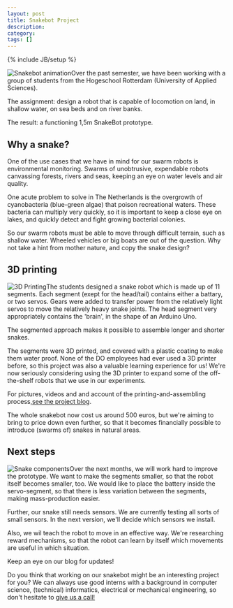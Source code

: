 ```yaml
---
layout: post
title: Snakebot Project
description: 
category: 
tags: []
---
```

{% include JB/setup %}

![Snakebot animation](http://jelkevandersande.nl/wp-content/uploads/2012/05/snakevoorbeeld.png)Over the past semester, we have
been working with a group of students from the Hogeschool Rotterdam
(University of Applied Sciences).

The assignment: design a robot that is capable of locomotion on land, in
shallow water, on sea beds and on river banks.

The result: a functioning 1,5m SnakeBot prototype.



##  Why a snake?

One of the use cases that we have in mind for our swarm robots is
environmental monitoring. Swarms of unobtrusive, expendable robots canvassing
forests, rivers and seas, keeping an eye on water levels and air quality.

One acute problem to solve in The Netherlands is the overgrowth of
cyanobacteria (blue-green algae) that poison recreational waters. These
bacteria can multiply very quickly, so it is important to keep a close eye on
lakes, and quickly detect and fight growing bacterial colonies.

So our swarm robots must be able to move through difficult terrain, such as
shallow water. Wheeled vehicles or big boats are out of the question. Why not
take a hint from mother nature, and copy the snake design?

##  3D printing

![3D Printing](http://jelkevandersande.nl/wp-content/uploads/2012/05/20120510_103130-768x1024.jpg)The students designed a
snake robot which is made up of 11 segments. Each segment (exept for the
head/tail) contains either a battary, or two servos. Gears were added to
transfer power from the relatively light servos to move the relatively heavy
snake joints. The head segment very appropriately contains the 'brain', in the
shape of an Arduino Uno.

The segmented approach makes it possible to assemble longer and shorter
snakes.

The segments were 3D printed, and covered with a plastic coating to make them
water proof. None of the DO employees had ever used a 3D printer before, so
this project was also a valuable learning experience for us! We're now
seriously considering using the 3D printer to expand some of the off-the-shelf
robots that we use in our experiments.

For pictures, videos and and account of the printing-and-assembling process,[see the project blog](http://jelkevandersande.nl/projecten/snakebot-project/).

The whole snakebot now cost us around 500 euros, but we're aiming to bring to
price down even further, so that it becomes financially possible to introduce
(swarms of) snakes in natural areas.

##  Next steps

![Snake components](http://jelkevandersande.nl/wp-content/uploads/2012/05/2012-06-21-14.50.06-1024x768.jpg)Over the next months,
we will work hard to improve the prototype. We want to make the segments
smaller, so that the robot itself becomes smaller, too. We would like to place
the battery inside the servo-segment, so that there is less variation between
the segments, making mass-production easier.

Further, our snake still needs sensors. We are currently testing all sorts of
small sensors. In the next version, we'll decide which sensors we install.

Also, we wil teach the robot to move in an effective way. We're researching
reward mechanisms, so that the robot can learn by itself which movements are
useful in which situation.

Keep an eye on our blog for updates!

Do you think that working on our snakebot might be an interesting project for
you? We can always use good interns with a background in computer science,
(technical) informatics, electrical or mechanical engineering, so don't
hesitate to [give us a call!](/contact)


